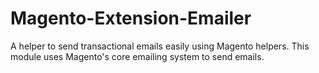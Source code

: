 Magento-Extension-Emailer
=========================

A helper to send transactional emails easily using Magento helpers. This module uses Magento's core emailing system to send emails.
